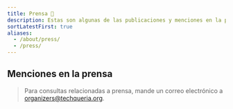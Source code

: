 ```yaml
---
title: Prensa 📰️
description: Estas son algunas de las publicaciones y menciones en la prensa sobre Techqueria y sus miembros.
sortLatestFirst: true
aliases:
  - /about/press/
  - /press/
---
```


## Menciones en la prensa

> Para consultas relacionadas a prensa, mande un correo electrónico a [organizers@techqueria.org](mailto:organizers@techqueria.org).
